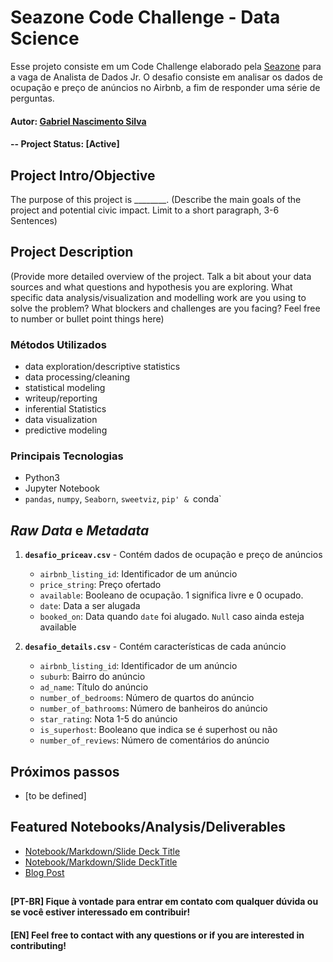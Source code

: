 # Seazone Code Challenge - Data Science
Esse projeto consiste em um Code Challenge elaborado pela [Seazone](https://seazone.com.br) para a vaga de Analista de Dados Jr.
O desafio consiste em analisar os dados de ocupação e preço de anúncios no Airbnb, a fim de responder uma série de perguntas.

#### Autor: [Gabriel Nascimento Silva](https://www.linkedin.com/in/gabrielnsil/)

#### -- Project Status: [Active]

## Project Intro/Objective
The purpose of this project is ________. (Describe the main goals of the project and potential civic impact. Limit to a short paragraph, 3-6 Sentences)

## Project Description
(Provide more detailed overview of the project.  Talk a bit about your data sources and what questions and hypothesis you are exploring. What specific data analysis/visualization and modelling work are you using to solve the problem? What blockers and challenges are you facing?  Feel free to number or bullet point things here)

### Métodos Utilizados

- data exploration/descriptive statistics
- data processing/cleaning
- statistical modeling
- writeup/reporting
- inferential Statistics
- data visualization
- predictive modeling

### Principais Tecnologias
* Python3
* Jupyter Notebook
* `pandas`, `numpy`, `Seaborn`, `sweetviz`, `pip' & `conda`

## *Raw Data* e *Metadata*

1. **`desafio_priceav.csv`** - Contém dados de ocupação e preço de anúncios
    - `airbnb_listing_id`: Identificador de um anúncio
    - `price_string`: Preço ofertado
    - `available`: Booleano de ocupação. 1 significa livre e 0 ocupado.
    - `date`: Data a ser alugada
    - `booked_on`: Data quando `date` foi alugado. `Null` caso ainda esteja available
 
2. **`desafio_details.csv`** - Contém características de cada anúncio
    - `airbnb_listing_id`: Identificador de um anúncio
    - `suburb`: Bairro do anúncio
    - `ad_name`: Título do anúncio
    - `number_of_bedrooms`: Número de quartos do anúncio
    - `number_of_bathrooms`: Número de banheiros do anúncio
    - `star_rating`: Nota 1-5 do anúncio
    - `is_superhost`: Booleano que indica se é superhost ou não
    - `number_of_reviews`: Número de comentários do anúncio
 

## Próximos passos

- [to be defined]

## Featured Notebooks/Analysis/Deliverables
* [Notebook/Markdown/Slide Deck Title](link)
* [Notebook/Markdown/Slide DeckTitle](link)
* [Blog Post](link)


##
#### [PT-BR] Fique à vontade para entrar em contato com qualquer dúvida ou se você estiver interessado em contribuir!
#### [EN] Feel free to contact with any questions or if you are interested in contributing!
